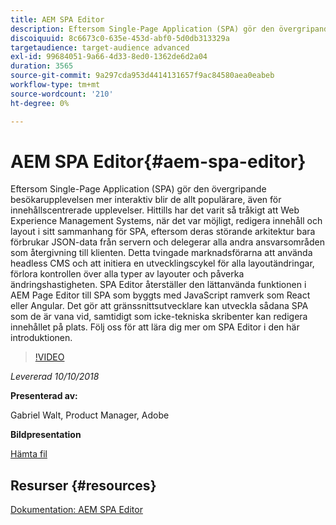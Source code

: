 ```yaml
---
title: AEM SPA Editor
description: Eftersom Single-Page Application (SPA) gör den övergripande besökarupplevelsen mer interaktiv blir de allt populärare, även för innehållscentrerade upplevelser. Läs mer om SPA Editor i denna introduktion.
discoiquuid: 8c6673c0-635e-453d-abf0-5d0db313329a
targetaudience: target-audience advanced
exl-id: 99684051-9a66-4d33-8ed0-1362de6d2a04
duration: 3565
source-git-commit: 9a297cda953d4414131657f9ac84580aea0eabeb
workflow-type: tm+mt
source-wordcount: '210'
ht-degree: 0%

---
```


# AEM SPA Editor{#aem-spa-editor}

Eftersom Single-Page Application (SPA) gör den övergripande besökarupplevelsen mer interaktiv blir de allt populärare, även för innehållscentrerade upplevelser. Hittills har det varit så tråkigt att Web Experience Management Systems, när det var möjligt, redigera innehåll och layout i sitt sammanhang för SPA, eftersom deras störande arkitektur bara förbrukar JSON-data från servern och delegerar alla andra ansvarsområden som återgivning till klienten. Detta tvingade marknadsförarna att använda headless CMS och att initiera en utvecklingscykel för alla layoutändringar, förlora kontrollen över alla typer av layouter och påverka ändringshastigheten. SPA Editor återställer den lättanvända funktionen i AEM Page Editor till SPA som byggts med JavaScript ramverk som React eller Angular. Det gör att gränssnittsutvecklare kan utveckla sådana SPA som de är vana vid, samtidigt som icke-tekniska skribenter kan redigera innehållet på plats. Följ oss för att lära dig mer om SPA Editor i den här introduktionen.

>[!VIDEO](https://video.tv.adobe.com/v/24720/?quality=9)

*Levererad 10/10/2018*

**Presenterad av:**

Gabriel Walt, Product Manager, Adobe

**Bildpresentation**

[Hämta fil](assets/aem-spa-editor.pdf)

## Resurser {#resources}

[Dokumentation: AEM SPA Editor](https://experienceleague.adobe.com/docs/experience-manager-64/developing/headless/spas/spa-overview.html?lang=sv-SE)

<!--
[Get back to the Overview](https://helpx.adobe.com/se/experience-manager/kt/eseminars/gems/aem-index.html)
-->
